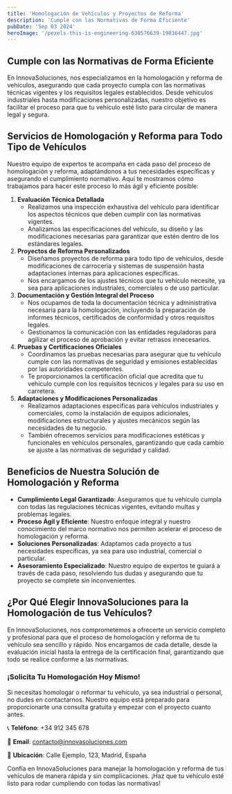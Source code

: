 ```yaml
---
title: 'Homologación de Vehículos y Proyectos de Reforma'
description: 'Cumple con las Normativas de Forma Eficiente'
pubDate: 'Sep 03 2024'
heroImage: '/pexels-this-is-engineering-630576639-19816447.jpg'
---
```


## Cumple con las Normativas de Forma Eficiente

En InnovaSoluciones, nos especializamos en la homologación y reforma de vehículos, asegurando que cada proyecto cumpla con las normativas técnicas vigentes y los requisitos legales establecidos. Desde vehículos industriales hasta modificaciones personalizadas, nuestro objetivo es facilitar el proceso para que tu vehículo esté listo para circular de manera legal y segura.

## Servicios de Homologación y Reforma para Todo Tipo de Vehículos

Nuestro equipo de expertos te acompaña en cada paso del proceso de homologación y reforma, adaptándonos a tus necesidades específicas y asegurando el cumplimiento normativo. Aquí te mostramos cómo trabajamos para hacer este proceso lo más ágil y eficiente posible:

1. **Evaluación Técnica Detallada**
    - Realizamos una inspección exhaustiva del vehículo para identificar los aspectos técnicos que deben cumplir con las normativas vigentes.
    - Analizamos las especificaciones del vehículo, su diseño y las modificaciones necesarias para garantizar que estén dentro de los estándares legales.
2. **Proyectos de Reforma Personalizados**
    - Diseñamos proyectos de reforma para todo tipo de vehículos, desde modificaciones de carrocería y sistemas de suspensión hasta adaptaciones internas para aplicaciones específicas.
    - Nos encargamos de los ajustes técnicos que tu vehículo necesite, ya sea para aplicaciones industriales, comerciales o de uso particular.
3. **Documentación y Gestión Integral del Proceso**
    - Nos ocupamos de toda la documentación técnica y administrativa necesaria para la homologación, incluyendo la preparación de informes técnicos, certificados de conformidad y otros requisitos legales.
    - Gestionamos la comunicación con las entidades reguladoras para agilizar el proceso de aprobación y evitar retrasos innecesarios.
4. **Pruebas y Certificaciones Oficiales**
    - Coordinamos las pruebas necesarias para asegurar que tu vehículo cumple con las normativas de seguridad y emisiones establecidas por las autoridades competentes.
    - Te proporcionamos la certificación oficial que acredita que tu vehículo cumple con los requisitos técnicos y legales para su uso en carretera.
5. **Adaptaciones y Modificaciones Personalizadas**
    - Realizamos adaptaciones específicas para vehículos industriales y comerciales, como la instalación de equipos adicionales, modificaciones estructurales y ajustes mecánicos según las necesidades de tu negocio.
    - También ofrecemos servicios para modificaciones estéticas y funcionales en vehículos personales, garantizando que cada cambio se ajuste a las normativas de seguridad y calidad.

## Beneficios de Nuestra Solución de Homologación y Reforma

- **Cumplimiento Legal Garantizado**: Aseguramos que tu vehículo cumpla con todas las regulaciones técnicas vigentes, evitando multas y problemas legales.
- **Proceso Ágil y Eficiente**: Nuestro enfoque integral y nuestro conocimiento del marco normativo nos permiten acelerar el proceso de homologación y reforma.
- **Soluciones Personalizadas**: Adaptamos cada proyecto a tus necesidades específicas, ya sea para uso industrial, comercial o particular.
- **Asesoramiento Especializado**: Nuestro equipo de expertos te guiará a través de cada paso, resolviendo tus dudas y asegurando que tu proyecto se complete sin inconvenientes.

## ¿Por Qué Elegir InnovaSoluciones para la Homologación de tus Vehículos?

En InnovaSoluciones, nos comprometemos a ofrecerte un servicio completo y profesional para que el proceso de homologación y reforma de tu vehículo sea sencillo y rápido. Nos encargamos de cada detalle, desde la evaluación inicial hasta la entrega de la certificación final, garantizando que todo se realice conforme a las normativas.

### ¡Solicita Tu Homologación Hoy Mismo!

Si necesitas homologar o reformar tu vehículo, ya sea industrial o personal, no dudes en contactarnos. Nuestro equipo está preparado para proporcionarte una consulta gratuita y empezar con el proyecto cuanto antes.

📞 **Teléfono**: +34 912 345 678

📧 **Email**: [contacto@innovasoluciones.com](mailto:contacto@innovasoluciones.com)

📍 **Ubicación**: Calle Ejemplo, 123, Madrid, España

Confía en InnovaSoluciones para manejar la homologación y reforma de tus vehículos de manera rápida y sin complicaciones. ¡Haz que tu vehículo esté listo para rodar cumpliendo con todas las normativas!